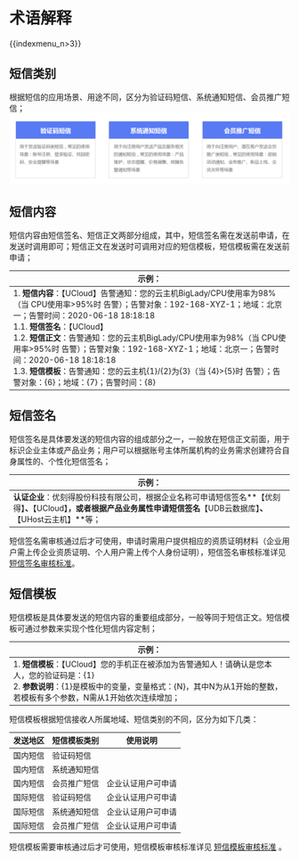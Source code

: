 # 术语解释

{{indexmenu_n>3}}

## 短信类别

根据短信的应用场景、用途不同，区分为验证码短信、系统通知短信、会员推广短信；
![image_usms_type](../images/guide/短信服务usms_短信类别_190513.png)

## 短信内容

短信内容由短信签名、短信正文两部分组成，其中，短信签名需在发送前申请，在发送时调用即可；短信正文在发送时可调用对应的短信模板，短信模板需在发送前申请；

| 示例：                                                       |
| ------------------------------------------------------------ |
| 1. **短信内容**：【UCloud】告警通知：您的云主机BigLady/CPU使用率为98%（当 CPU使用率>95%时 告警）；告警对象：192-168-XYZ-1；地域：北京一；告警时间：2020-06-18 18:18:18<br>1.1. **短信签名**：【UCloud】<br>1.2. **短信正文**：告警通知：您的云主机BigLady/CPU使用率为98%（当 CPU使用率>95%时 告警）；告警对象：192-168-XYZ-1；地域：北京一；告警时间：2020-06-18 18:18:18<br>1.3. **短信模板**：告警通知：您的云主机{1}/{2}为{3}（当 {4}>{5}时 告警）；告警对象：{6}；地域：{7}；告警时间：{8} |



## 短信签名

短信签名是具体要发送的短信内容的组成部分之一，一般放在短信正文前面，用于标识企业主体或产品业务；用户可以根据账号主体所属机构的业务需求创建符合自身属性的、个性化短信签名；

| 示例：                                                                                                     |
| ------------------------------------------------------------------------------------------------------- |
| **认证企业**：优刻得股份科技有限公司，根据企业名称可申请短信签名**【优刻得】**、**【UCloud】**，或者根据产品业务属性申请短信签名**【UDB云数据库】**、**【UHost云主机】**等； |

短信签名需审核通过后才可使用，申请时需用户提供相应的资质证明材料（企业用户需上传企业资质证明、个人用户需上传个人身份证明），短信签名审核标准详见
[短信签名审核标准](/management_monitor/usms/introduction/2005/2103)。



## 短信模板

短信模板是具体要发送的短信内容的重要组成部分，一般等同于短信正文。短信模板可通过参数来实现个性化短信内容定制；

| 示例：                                                       |
| ------------------------------------------------------------ |
| 1. **短信模板**：【UCloud】您的手机正在被添加为告警通知人！请确认是您本人，您的验证码是：{1} <br>2. **参数说明**：{1}是模板中的变量，变量格式：{N}，其中N为从1开始的整数，若模板有多个参数，N需从1开始依次连续增加； |

短信模板根据短信接收人所属地域、短信类别的不同，区分为如下几类：

| 发送地区 | 短信模板类别 | **使用说明**  |
| ---- | ------ | --------- |
| 国内短信 | 验证码短信  |           |
| 国内短信 | 系统通知短信 |           |
| 国内短信 | 会员推广短信 | 企业认证用户可申请 |
| 国际短信 | 验证码短信  | 企业认证用户可申请 |
| 国际短信 | 系统通知短信 | 企业认证用户可申请 |
| 国际短信 | 会员推广短信 | 企业认证用户可申请 |

短信模板需要审核通过后才可使用，短信模板审核标准详见
[短信模板审核标准](/management_monitor/usms/introduction/2005/2105) 。